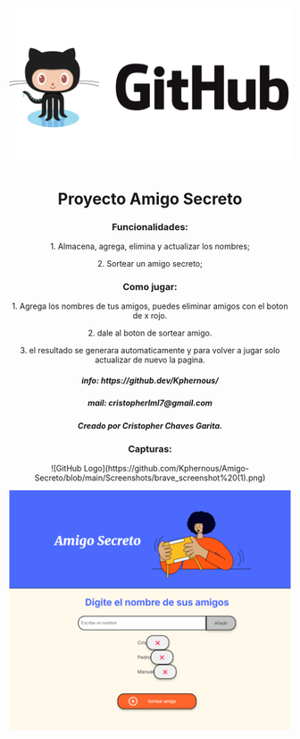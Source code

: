 ![GitHub Logo](https://github.com/Kphernous/Amigo-Secreto/blob/main/assets/readmepic.jpg)
<div align="center">
  <h1> Proyecto Amigo Secreto
  </h1>

  <h3>Funcionalidades:</h3>

  <p>1. Almacena, agrega, elimina y actualizar los nombres;

  <p>2. Sortear un amigo secreto;</p>

  <h3>Como jugar:</h3>

  <p>1. Agrega los nombres de tus amigos, puedes eliminar amigos con el boton de x rojo.</p>

  <p>2. dale al boton de sortear amigo.</p>

  <p>3. el resultado se generara automaticamente y para volver a jugar solo actualizar de nuevo la pagina.</p>

  <h5>info: https://github.dev/Kphernous/<h5>

  <h5>mail: cristopherlml7@gmail.com<h5>

  <h5>Creado por Cristopher Chaves Garita.</h5>
</div>
<div align="center">
    <h3>Capturas:</h3>
![GitHub Logo](https://github.com/Kphernous/Amigo-Secreto/blob/main/Screenshots/brave_screenshot%20(1).png)

![GitHub Logo](https://github.com/Kphernous/Amigo-Secreto/blob/main/Screenshots/brave_screenshot.png)
</div>
